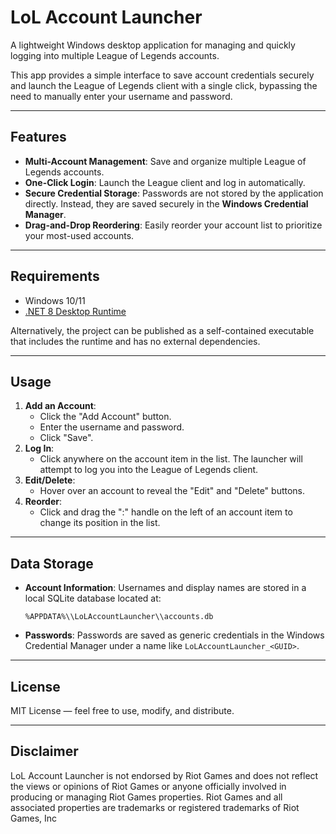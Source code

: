 # LoL Account Launcher

A lightweight Windows desktop application for managing and quickly logging into multiple League of Legends accounts.

This app provides a simple interface to save account credentials securely and launch the League of Legends client with a single click, bypassing the need to manually enter your username and password.

---

## Features

- **Multi-Account Management**: Save and organize multiple League of Legends accounts.
- **One-Click Login**: Launch the League client and log in automatically.
- **Secure Credential Storage**: Passwords are not stored by the application directly. Instead, they are saved securely in the **Windows Credential Manager**.
- **Drag-and-Drop Reordering**: Easily reorder your account list to prioritize your most-used accounts.

---

## Requirements

- Windows 10/11
- [.NET 8 Desktop Runtime](https://dotnet.microsoft.com/en-us/download/dotnet/8.0)

Alternatively, the project can be published as a self-contained executable that includes the runtime and has no external dependencies.

---

## Usage

1.  **Add an Account**:
    -   Click the "Add Account" button.
    -   Enter the username and password.
    -   Click "Save".
2.  **Log In**:
    -   Click anywhere on the account item in the list. The launcher will attempt to log you into the League of Legends client.
3.  **Edit/Delete**:
    -   Hover over an account to reveal the "Edit" and "Delete" buttons.
4.  **Reorder**:
    -   Click and drag the ":" handle on the left of an account item to change its position in the list.

---

## Data Storage

-   **Account Information**: Usernames and display names are stored in a local SQLite database located at:
    ```
    %APPDATA%\\LoLAccountLauncher\\accounts.db
    ```
-   **Passwords**: Passwords are saved as generic credentials in the Windows Credential Manager under a name like `LoLAccountLauncher_<GUID>`.

---

## License

MIT License — feel free to use, modify, and distribute.

---

## Disclaimer

LoL Account Launcher is not endorsed by Riot Games and does not reflect the views or opinions of Riot Games or anyone officially involved in producing or managing Riot Games properties. Riot Games and all associated properties are trademarks or registered trademarks of Riot Games, Inc